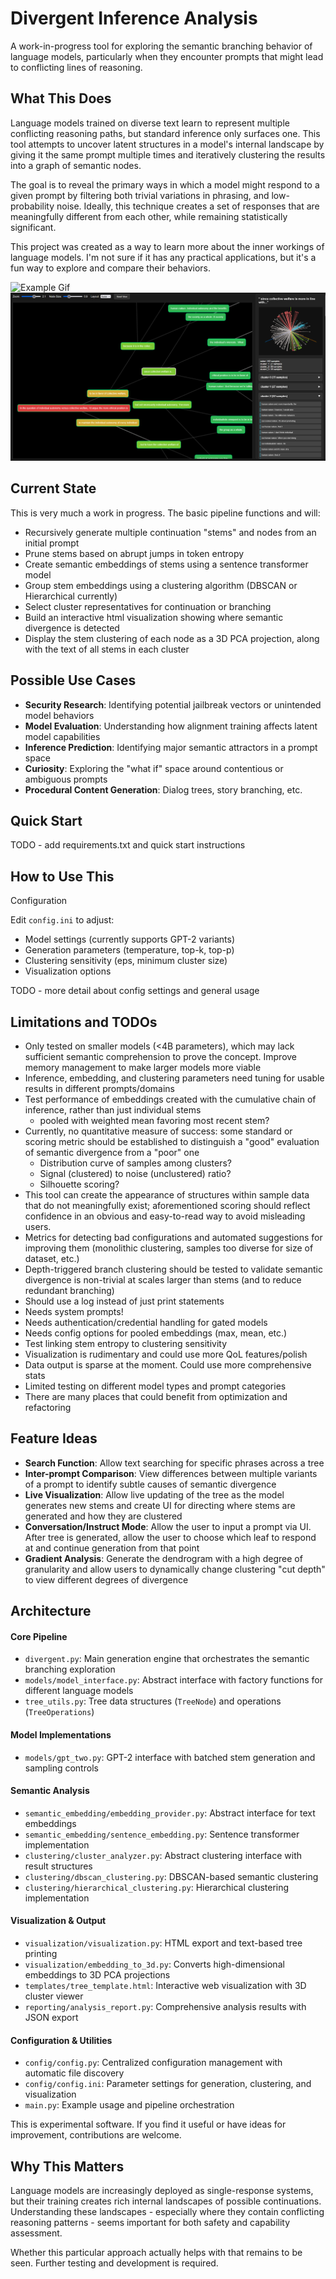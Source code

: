 # Divergent Inference Analysis

A work-in-progress tool for exploring the semantic branching behavior of language models, particularly when they encounter prompts that might lead to conflicting lines of reasoning.

## What This Does

Language models trained on diverse text learn to represent multiple conflicting reasoning paths, but standard inference only surfaces one. This tool attempts to uncover latent structures in a model's internal landscape by giving it the same prompt multiple times and iteratively clustering the results into a graph of semantic nodes.

The goal is to reveal the primary ways in which a model might respond to a given prompt by filtering both trivial variations in phrasing, and low-probability noise. Ideally, this technique creates a set of responses that are meaningfully different from each other, while remaining statistically significant.

This project was created as a way to learn more about the inner workings of language models. I'm not sure if it has any practical applications, but it's a fun way to explore and compare their behaviors.

![Example Gif](images/example_gif_01.gif)
![Example Image](images/example_img_02.png)
## Current State

This is very much a work in progress. The basic pipeline functions and will:

- Recursively generate multiple continuation "stems" and nodes from an initial prompt
- Prune stems based on abrupt jumps in token entropy
- Create semantic embeddings of stems using a sentence transformer model
- Group stem embeddings using a clustering algorithm (DBSCAN or Hierarchical currently)
- Select cluster representatives for continuation or branching
- Build an interactive html visualization showing where semantic divergence is detected
- Display the stem clustering of each node as a 3D PCA projection, along with the text of
  all stems in each cluster

## Possible Use Cases

- **Security Research**: Identifying potential jailbreak vectors or unintended model
  behaviors
- **Model Evaluation**: Understanding how alignment training affects latent model
  capabilities
- **Inference Prediction**: Identifying major semantic attractors in a prompt space
- **Curiosity**: Exploring the "what if" space around contentious or ambiguous prompts
- **Procedural Content Generation**: Dialog trees, story branching, etc.

## Quick Start

TODO - add requirements.txt and quick start instructions

## How to Use This

Configuration

Edit `config.ini` to adjust:

- Model settings (currently supports GPT-2 variants)
- Generation parameters (temperature, top-k, top-p)
- Clustering sensitivity (eps, minimum cluster size)
- Visualization options

TODO - more detail about config settings and general usage

## Limitations and TODOs

- Only tested on smaller models (<4B parameters), which may lack sufficient semantic comprehension to prove the concept. Improve memory management to make larger models more viable
- Inference, embedding, and clustering parameters need tuning for usable results in different prompts/domains
- Test performance of embeddings created with the cumulative chain of inference, rather than just individual stems
  - pooled with weighted mean favoring most recent stem?
- Currently, no quantitative measure of success: some standard or scoring metric should be established to distinguish a "good" evaluation of semantic divergence from a "poor" one
  - Distribution curve of samples among clusters?
  - Signal (clustered) to noise (unclustered) ratio?
  - Silhouette scoring?
- This tool can create the appearance of structures within sample data that do not meaningfully exist; aforementioned scoring should reflect confidence in an obvious and easy-to-read way to avoid misleading users.
- Metrics for detecting bad configurations and automated suggestions for improving them (monolithic clustering, samples too diverse for size of dataset, etc.)
- Depth-triggered branch clustering should be tested to validate semantic divergence is non-trivial at scales larger than stems (and to reduce redundant branching)
- Should use a log instead of just print statements
- Needs system prompts!
- Needs authentication/credential handling for gated models
- Needs config options for pooled embeddings (max, mean, etc.)
- Test linking stem entropy to clustering sensitivity
- Visualization is rudimentary and could use more QoL features/polish
- Data output is sparse at the moment. Could use more comprehensive stats
- Limited testing on different model types and prompt categories
- There are many places that could benefit from optimization and refactoring


## Feature Ideas
- **Search Function**: Allow text searching for specific phrases across a tree
- **Inter-prompt Comparison**: View differences between multiple variants of a prompt to identify subtle causes of semantic divergence
- **Live Visualization**: Allow live updating of the tree as the model generates new stems and create UI for directing where stems are generated and how they are clustered
- **Conversation/Instruct Mode**: Allow the user to input a prompt via UI. After tree is generated, allow the user to choose which leaf to respond at and continue generation from that point
- **Gradient Analysis**: Generate the dendrogram with a high degree of granularity and allow users to dynamically change clustering "cut depth" to view different degrees of divergence

## Architecture

#### Core Pipeline

- `divergent.py`: Main generation engine that orchestrates the semantic branching exploration
- `models/model_interface.py`: Abstract interface with factory functions for different language models
- `tree_utils.py`: Tree data structures (`TreeNode`) and operations (`TreeOperations`)

#### Model Implementations

- `models/gpt_two.py`: GPT-2 interface with batched stem generation and sampling controls

#### Semantic Analysis

- `semantic_embedding/embedding_provider.py`: Abstract interface for text embeddings
- `semantic_embedding/sentence_embedding.py`: Sentence transformer implementation
- `clustering/cluster_analyzer.py`: Abstract clustering interface with result structures
- `clustering/dbscan_clustering.py`: DBSCAN-based semantic clustering
- `clustering/hierarchical_clustering.py`: Hierarchical clustering implementation

#### Visualization & Output

- `visualization/visualization.py`: HTML export and text-based tree printing
- `visualization/embedding_to_3d.py`: Converts high-dimensional embeddings to 3D PCA projections
- `templates/tree_template.html`: Interactive web visualization with 3D cluster viewer
- `reporting/analysis_report.py`: Comprehensive analysis results with JSON export

#### Configuration & Utilities

- `config/config.py`: Centralized configuration management with automatic file discovery
- `config/config.ini`: Parameter settings for generation, clustering, and visualization
- `main.py`: Example usage and pipeline orchestration

This is experimental software. If you find it useful or have ideas for improvement, contributions are welcome.

## Why This Matters

Language models are increasingly deployed as single-response systems, but their training creates rich internal landscapes of possible continuations. Understanding these landscapes - especially where they contain conflicting reasoning patterns - seems important for both safety and capability assessment.

Whether this particular approach actually helps with that remains to be seen. Further testing and development is required.
